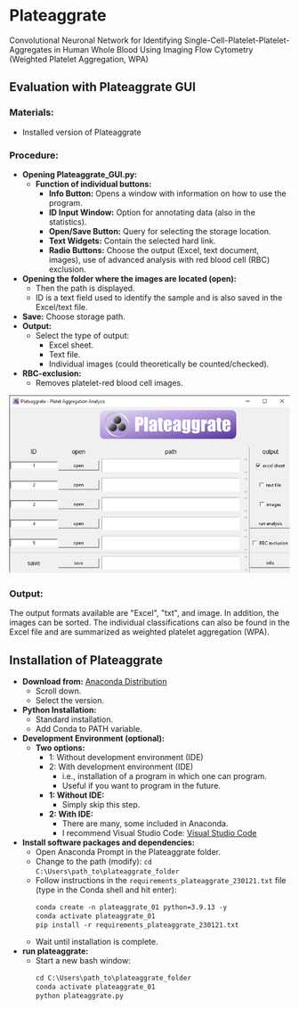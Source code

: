 # Plateaggrate
Convolutional Neuronal Network for Identifying Single-Cell-Platelet-Platelet-Aggregates in Human Whole Blood Using Imaging Flow Cytometry (Weighted Platelet Aggregation, WPA)


## Evaluation with Plateaggrate GUI

### Materials:
- Installed version of Plateaggrate

### Procedure:
- **Opening Plateaggrate_GUI.py:**
  - **Function of individual buttons:**
    - **Info Button:** Opens a window with information on how to use the program.
    - **ID Input Window:** Option for annotating data (also in the statistics).
    - **Open/Save Button:** Query for selecting the storage location.
    - **Text Widgets:** Contain the selected hard link.
    - **Radio Buttons:** Choose the output (Excel, text document, images), use of advanced analysis with red blood cell (RBC) exclusion.
- **Opening the folder where the images are located (open):**
  - Then the path is displayed.
  - ID is a text field used to identify the sample and is also saved in the Excel/text file.
- **Save:** Choose storage path.
- **Output:**
  - Select the type of output:
    - Excel sheet.
    - Text file.
    - Individual images (could theoretically be counted/checked).
- **RBC-exclusion:**
  - Removes platelet-red blood cell images.

![GUI](plateaggrate_gui.png)

### Output:
The output formats available are "Excel", "txt", and image. In addition, the images can be sorted. The individual classifications can also be found in the Excel file and are summarized as weighted platelet aggregation (WPA).


## Installation of Plateaggrate

- **Download from:** [Anaconda Distribution](https://www.anaconda.com/products/distribution)
  - Scroll down.
  - Select the version.
- **Python Installation:**
  - Standard installation.
  - Add Conda to PATH variable.
- **Development Environment (optional):**
  - **Two options:**
    - 1: Without development environment (IDE)
    - 2: With development environment (IDE)
      - i.e., installation of a program in which one can program.
      - Useful if you want to program in the future.
    - **1: Without IDE:**
      - Simply skip this step.
    - **2: With IDE:**
      - There are many, some included in Anaconda.
      - I recommend Visual Studio Code: [Visual Studio Code](https://code.visualstudio.com/)
- **Install software packages and dependencies:**
  - Open Anaconda Prompt in the Plateaggrate folder.
  - Change to the path (modify): `cd C:\Users\path_to\plateaggrate_folder`
  - Follow instructions in the `requirements_plateaggrate_230121.txt` file (type in the Conda shell and hit enter):
    ```
    conda create -n plateaggrate_01 python=3.9.13 -y
    conda activate plateaggrate_01
    pip install -r requirements_plateaggrate_230121.txt
    ```
  - Wait until installation is complete.
- **run plateaggrate:**
  - Start a new bash window:
    ```
    cd C:\Users\path_to\plateaggrate_folder
    conda activate plateaggrate_01
    python plateaggrate.py
    ```
     

